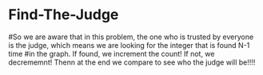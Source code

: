 # Find-The-Judge

#So we are aware that in this problem, the one who is trusted by everyone is the judge, which means we are looking for the integer that is found N-1 time 
#in the graph. If found, we increment the count! If not, we decrememnt! Thenn at the end we compare to see who the judge will be!!!!


